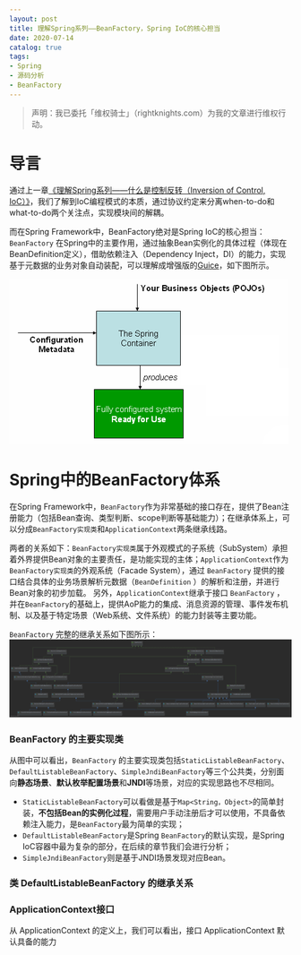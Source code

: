 ```yaml
---
layout: post
title: 理解Spring系列——BeanFactory，Spring IoC的核心担当
date: 2020-07-14
catalog: true
tags: 
- Spring
- 源码分析
- BeanFactory
---
```

> 声明：我已委托「维权骑士」（rightknights.com）为我的文章进行维权行动。

# 导言

通过上一章[《理解Spring系列——什么是控制反转（Inversion of Control, IoC）》](/2020/06/14/What-is-the-inversion-of-control/)，我们了解到IoC编程模式的本质，通过协议约定来分离when-to-do和what-to-do两个关注点，实现模块间的解耦。

而在Spring Framework中，BeanFactory绝对是Spring IoC的核心担当：`BeanFactory` 在Spring中的主要作用，通过抽象Bean实例化的具体过程（体现在BeanDefinition定义），借助依赖注入（Dependency Inject，DI）的能力，实现基于元数据的业务对象自动装配，可以理解成增强版的[Guice](https://github.com/google/guice)，如下图所示。

![](/imgs/spring-ioc-container-magic.png)

# Spring中的BeanFactory体系

在Spring Framework中，`BeanFactory`作为非常基础的接口存在，提供了Bean注册能力（包括Bean查询、类型判断、scope判断等基础能力）；在继承体系上，可以分成`BeanFactory实现类`和`ApplicationContext`两条继承线路。

两者的关系如下：`BeanFactory实现类`属于外观模式的子系统（SubSystem）承担着外界提供Bean对象的主要责任，是功能实现的主体；`ApplicationContext`作为`BeanFactory实现类`的外观系统（Facade System），通过 `BeanFactory` 提供的接口结合具体的业务场景解析元数据（`BeanDefinition` ）的解析和注册，并进行Bean对象的初步加载。
另外，`ApplicationContext`继承于接口 `BeanFactory` ，并在`BeanFactory`的基础上，提供AoP能力的集成、消息资源的管理、事件发布机制、以及基于特定场景（Web系统、文件系统）的能力封装等主要功能。


`BeanFactory` 完整的继承关系如下图所示：
![](/imgs/Spring-Framework-BeanFactory-Hierarchical.png)

### BeanFactory 的主要实现类

从图中可以看出，`BeanFactory` 的主要实现类包括`StaticListableBeanFactory`、`DefaultListableBeanFactory`、`SimpleJndiBeanFactory`等三个公共类，分别面向**静态场景**、**默认枚举配置场景**和**JNDI**等场景，对应的实现思路也不尽相同。
- `StaticListableBeanFactory`可以看做是基于`Map<String，Object>`的简单封装，**不包括Bean的实例化过程**，需要用户手动注册后才可以使用，不具备依赖注入能力，是`BeanFactory`最为简单的实现；
- `DefaultListableBeanFactory`是Spring `BeanFactory`的默认实现，是Spring IoC容器中最为复杂的部分，在后续的章节我们会进行分析；
- `SimpleJndiBeanFactory`则是基于JNDI场景发现对应Bean。


### 类 DefaultListableBeanFactory 的继承关系

### ApplicationContext接口

从 ApplicationContext 的定义上，我们可以看出，接口 ApplicationContext 默认具备的能力